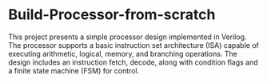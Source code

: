 # Build-Processor-from-scratch

This project presents a simple processor design implemented in Verilog. The processor supports a basic instruction set architecture (ISA) capable of executing arithmetic, logical, memory, and branching operations. The design includes an instruction fetch, decode, along with condition flags and a finite state machine (FSM) for control.
